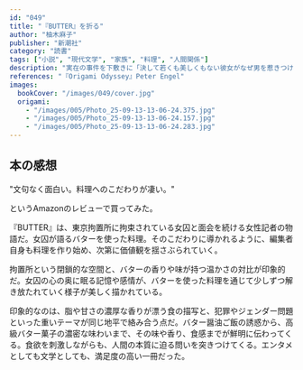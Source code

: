 ```yaml
---
id: "049"
title: "『BUTTER』を折る"
author: "柚木麻子"
publisher: "新潮社"
category: "読書"
tags: ["小説", "現代文学", "家族", "料理", "人間関係"]
description: "実在の事件を下敷きに「決して若くも美しくもない彼女がなぜ男を惹きつけるのか」という世間の好奇を軸に描かれる。記者の里佳は、留置場で出会った梶井真奈子の言葉や料理に翻弄され、価値観を揺さぶられていく。食の濃密な描写も魅力のひとつとなっている。"
references: "『Origami Odyssey』Peter Engel"
images:
  bookCover: "/images/049/cover.jpg"
  origami:
    - "/images/005/Photo_25-09-13-13-06-24.375.jpg"
    - "/images/005/Photo_25-09-13-13-06-24.157.jpg"
    - "/images/005/Photo_25-09-13-13-06-24.283.jpg"
---
```


## 本の感想

"文句なく面白い。料理へのこだわりが凄い。"

というAmazonのレビューで買ってみた。

『BUTTER』は、東京拘置所に拘束されている女囚と面会を続ける女性記者の物語だ。女囚が語るバターを使った料理。そのこだわりに導かれるように、編集者自身も料理を作り始め、次第に価値観を揺さぶられていく。

拘置所という閉鎖的な空間と、バターの香りや味が持つ温かさの対比が印象的だ。女囚の心の奥に眠る記憶や感情が、バターを使った料理を通じて少しずつ解き放たれていく様子が美しく描かれている。

印象的なのは、脂や甘さの濃厚な香りが漂う食の描写と、犯罪やジェンダー問題といった重いテーマが同じ地平で絡み合う点だ。バター醤油ご飯の誘惑から、高級バター菓子の濃密な味わいまで、その味や香り、食感までが鮮明に伝わってくる。食欲を刺激しながらも、人間の本質に迫る問いを突きつけてくる。エンタメとしても文学としても、満足度の高い一冊だった。